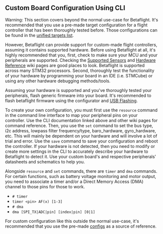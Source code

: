 ## Custom Board Configuration Using CLI

Warning: This section covers beyond the normal use-case for Betaflight. It's recommended that you use a pre-made target configuration for a flight controller that has been thoroughly tested before. Those configurations can be found in the [unified targets list](https://github.com/betaflight/unified-targets/tree/master/configs/default).

However, Betaflight can provide support for custom-made flight controllers, assuming it contains supported hardware. Before using Betaflight at all, it's highly recommended that you, first, check to make sure your MCU and your peripherals are supported. Checking the [Supported Sensors](https://github.com/betaflight/betaflight/wiki/Supported-Sensors) and [Hardware Reference](https://github.com/betaflight/betaflight/wiki/Hardware-Reference) wiki pages are good places to look. Betaflight is supported across many STM32 processors. Second, thoroughly test the functionality of your hardware by programming your board in an IDE (i.e. STMCube) or using any other hardware debugging methods/tools.

Assuming your hardware is supported and you've thoroughly tested your peripherals, flash generic firmware into your board. It's recommended to flash betaflight firmware using the configurator and [USB Flashing](https://github.com/betaflight/betaflight/blob/master/docs/USB%20Flashing.md).

To create your own configuration, you must first use the `resource` command in the command line interface to map your peripheral pins on your controller. Use the CLI documentation linked above and other wiki pages for command reference. Then, you use the `set` command to set the bus type, i2c address, lowpass filter frequency/type, baro_hardware, gyro_hardware, etc. This will mainly be dependent on your hardware and will involve a lot of trial and error. Use the `save` command to save your configuration and reboot the controller. If your hardware is not detected, then you need to modify or create more settings in the CLI to accurately describe your hardware to Betaflight to detect it. Use your custom board's and respective peripherals' datasheets and schematics to help you.

Alongside `resource` and `set` commands, there are `timer` and `dma` commands. For certain functions, such as battery voltage monitoring and motor output, you need to associate a timer and/or a Direct Memory Access (DMA) channel to those pins for those to work.

- `# timer`
- `timer <pin> AF(x) [1-3]`
- `# dma`
- `dma [SPI_TX|ADC|pin] [index|pin] [0|1]`

For custom configuration like this outside the normal use-case, it's recommended that you use the pre-made [configs](https://github.com/betaflight/unified-targets/tree/master/configs/default) as a source of reference.
